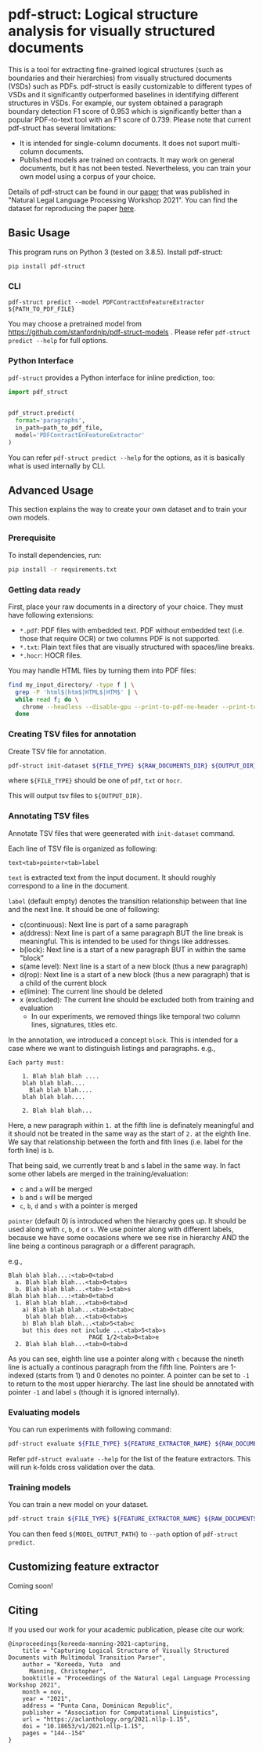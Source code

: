 # pdf-struct: Logical structure analysis for visually structured documents

This is a tool for extracting fine-grained logical structures (such as boundaries and their hierarchies) from visually structured documents (VSDs) such as PDFs.
pdf-struct is easily customizable to different types of VSDs and it significantly outperformed baselines in identifying different structures in VSDs.
For example, our system obtained a paragraph boundary detection F1 score of 0.953 which is significantly better than a popular PDF-to-text tool with an F1 score of 0.739.
Please note that current pdf-struct has several limitations:

* It is intended for single-column documents. It does not suport multi-column documents.
* Published models are trained on contracts. It may work on general documents, but it has not been tested. Nevertheless, you can train your own model using a corpus of your choice.

Details of pdf-struct can be found in our [paper](https://aclanthology.org/2021.nllp-1.15/) that was published in "Natural Legal Language Processing Workshop 2021".
You can find the dataset for reproducing the paper [here](https://stanfordnlp.github.io/pdf-struct-dataset/).

## Basic Usage

This program runs on Python 3 (tested on 3.8.5).
Install pdf-struct:

```
pip install pdf-struct
```

### CLI

```
pdf-struct predict --model PDFContractEnFeatureExtractor ${PATH_TO_PDF_FILE}
```

You may choose a pretrained model from https://github.com/stanfordnlp/pdf-struct-models .
Please refer `pdf-struct predict --help` for full options.

### Python Interface

`pdf-struct` provides a Python interface for inline prediction, too:

```python
import pdf_struct


pdf_struct.predict(
  format='paragraphs',
  in_path=path_to_pdf_file,
  model='PDFContractEnFeatureExtractor'
)
```

You can refer `pdf-struct predict --help` for the options, as it is basically what is used internally by CLI.

## Advanced Usage

This section explains the way to create your own dataset and to train your own models.

### Prerequisite

To install dependencies, run:

```bash
pip install -r requirements.txt
```

### Getting data ready

First, place your raw documents in a directory of your choice.
They must have following extensions:

* `*.pdf`: PDF files with embedded text. PDF without embedded text (i.e. those that require OCR) or two columns PDF is not supported.
* `*.txt`: Plain text files that are visually structured with spaces/line breaks.
* `*.hocr`: HOCR files.

You may handle HTML files by turning them into PDF files:

```bash
find my_input_directory/ -type f | \
  grep -P 'html$|htm$|HTML$|HTM$' | \
  while read f; do \
    chrome --headless --disable-gpu --print-to-pdf-no-header --print-to-pdf="data/raw/`basename $f`.pdf" "$f"; \
  done
```


### Creating TSV files for annotation

Create TSV file for annotation. 

```bash
pdf-struct init-dataset ${FILE_TYPE} ${RAW_DOCUMENTS_DIR} ${OUTPUT_DIR}
```

where `${FILE_TYPE}` should be one of `pdf`, `txt` or `hocr`.

This will output tsv files to `${OUTPUT_DIR}`.

### Annotating TSV files

Annotate TSV files that were geenerated with `init-dataset` command.

Each line of TSV file is organized as following:

```
text<tab>pointer<tab>label
```

`text` is extracted text from the input document. It should roughly correspond to a line in the document.

`label` (default empty) denotes the transition relationship between that line and the next line.
It should be one of following:

* c(continuous): Next line is part of a same paragraph
* a(ddress): Next line is part of a same paragraph BUT the line break is meaningful. This is intended to be used for things like addresses.
* b(lock): Next line is a start of a new paragraph BUT in within the same "block"
* s(ame level): Next line is a start of a new block (thus a new paragraph)
* d(rop): Next line is a start of a new block (thus a new paragraph) that is a child of the current block
* e(limine): The current line should be deleted
* x (excluded): The current line should be excluded both from training and evaluation
    - In our experiments, we removed things like temporal two column lines, signatures, titles etc.

In the annotation, we introduced a concept `block`. This is intended for a case where we want to distinguish listings and paragraphs.
e.g.,

```
Each party must:

    1. Blah blah blah ....
    blah blah blah....
      Blah blah blah....
    blah blah blah....

    2. Blah blah blah...
```

Here, a new paragraph within `1.` at the fifth line is definately meaningful and it should not be treated in the same way as the start of `2.` at the eighth line.
We say that relationship between the forth and fith lines (i.e. label for the forth line) is `b`.

That being said, we currently treat b and s label in the same way.
In fact some other labels are merged in the training/evaluation:

* `c` and `a` will be merged
* `b` and `s` will be merged
* `c`, `b`, `d` and `s` with a pointer is merged

`pointer` (default 0) is introduced when the hierarchy goes up.
It should be used along with `c`, `b`, `d` or `s`.
We use pointer along with different labels, because we have some oocasions where we see rise in hierarchy AND the line being a continous paragraph or a different paragraph.

e.g.,

```
Blah blah blah...:<tab>0<tab>d
  a. Blah blah blah...<tab>0<tab>s
  b. Blah blah blah...<tab>-1<tab>s
Blah blah blah...:<tab>0<tab>d
  1. Blah blah blah...<tab>0<tab>d
    a) Blah blah blah...<tab>0<tab>c
     blah blah blah...<tab>0<tab>s
    b) Blah blah blah...<tab>5<tab>c
    but this does not include ...<tab>5<tab>s
                       PAGE 1/2<tab>0<tab>e
  2. Blah blah blah...<tab>0<tab>d
```

As you can see, eighth line use a pointer along with `c` because the nineth line is actually a continous paragraph from the fifth line.
Pointers are 1-indexed (starts from 1) and 0 denotes no pointer.
A pointer can be set to `-1` to return to the most upper hierarchy.
The last line should be annotated with pointer `-1` and label `s` (though it is ignored internally).
  
### Evaluating models

You can run experiments with following command:

```bash
pdf-struct evaluate ${FILE_TYPE} ${FEATURE_EXTRACTOR_NAME} ${RAW_DOCUMENTS_DIR} ${ANNOTATED_DOCUMENTS_DIR}
```

Refer `pdf-struct evaluate --help` for the list of the feature extractors.
This will run k-folds cross validation over the data.

### Training models

You can train a new model on your dataset.

```bash
pdf-struct train ${FILE_TYPE} ${FEATURE_EXTRACTOR_NAME} ${RAW_DOCUMENTS_DIR} ${ANNOTATED_DOCUMENTS_DIR} ${MODEL_OUTPUT_PATH}
```

You can then feed `${MODEL_OUTPUT_PATH}` to `--path` option of `pdf-struct predict`.

## Customizing feature extractor

Coming soon!

## Citing

If you used our work for your academic publication, please cite our work:

```
@inproceedings{koreeda-manning-2021-capturing,
    title = "Capturing Logical Structure of Visually Structured Documents with Multimodal Transition Parser",
    author = "Koreeda, Yuta  and
      Manning, Christopher",
    booktitle = "Proceedings of the Natural Legal Language Processing Workshop 2021",
    month = nov,
    year = "2021",
    address = "Punta Cana, Dominican Republic",
    publisher = "Association for Computational Linguistics",
    url = "https://aclanthology.org/2021.nllp-1.15",
    doi = "10.18653/v1/2021.nllp-1.15",
    pages = "144--154"
}
```

